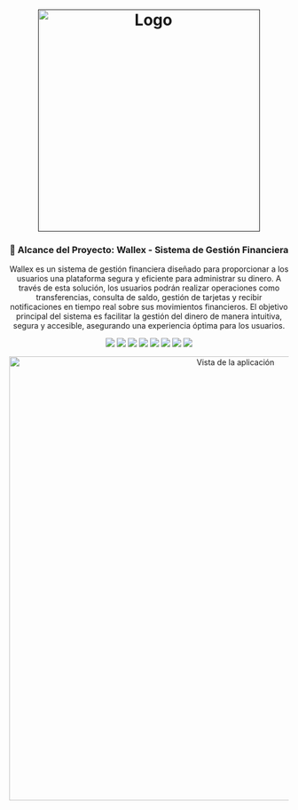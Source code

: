 <h1 align="center">
  <a href=""><img src="https://media.discordapp.net/attachments/1338664601998594108/1346274826494545962/image.png?ex=67c797a3&is=67c64623&hm=249e7b11fe1f2ecab715914df8bddc6fbd953af1e7a1192c3e8c3dae04da8df3&=&format=webp&quality=lossless&width=627&height=296" width="400" alt="Logo"></a>
</h1>

<h3 align="center">📌 Alcance del Proyecto: Wallex - Sistema de Gestión Financiera</h3>
<p align="center">
Wallex es un sistema de gestión financiera diseñado para proporcionar a los usuarios una plataforma segura y eficiente para administrar su dinero. A través de esta solución, los usuarios podrán realizar operaciones como transferencias, consulta de saldo, gestión de tarjetas y recibir notificaciones en tiempo real sobre sus movimientos financieros.
El objetivo principal del sistema es facilitar la gestión del dinero de manera intuitiva, segura y accesible, asegurando una experiencia óptima para los usuarios.
</p>

<p align="center">
  <img src="https://img.shields.io/badge/spring%20boot-2.5.3-brightgreen">
  <img src="https://img.shields.io/badge/react-18.2.0-blue">
  <img src="https://img.shields.io/badge/tailwind%20css-latest-purple">
  <img src="https://img.shields.io/badge/figma-latest-orange">
  <img src="https://img.shields.io/badge/jasmine-3.8.0-yellow">
  <img src="https://img.shields.io/badge/git-latest-lightgrey">
  <img src="https://img.shields.io/badge/github-latest-darkblue">
  <img src="https://img.shields.io/badge/docker-20.10.12-blue">
</p>

<p align="center">
  <img src="https://media.discordapp.net/attachments/1338664601998594108/1346273997817643130/image.png?ex=67c796dd&is=67c6455d&hm=c8b1adf57f2d7a2637bcd46cd70f5f8218c3b42624641a5163e44551348ea16f&=&format=webp&quality=lossless&width=353&height=614" alt="Vista de la aplicación" width="800">
</p>
